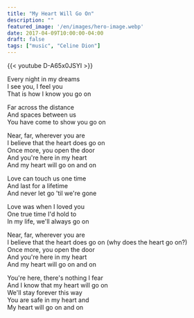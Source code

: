```yaml
---
title: "My Heart Will Go On"
description: ""
featured_image: '/en/images/hero-image.webp'
date: 2017-04-09T10:00:00-04:00
draft: false
tags: ["music", "Celine Dion"]
---
```


{{< youtube D-A65x0JSYI >}}

Every night in my dreams  
I see you, I feel you  
That is how I know you go on

Far across the distance  
And spaces between us  
You have come to show you go on

Near, far, wherever you are  
I believe that the heart does go on  
Once more, you open the door  
And you're here in my heart  
And my heart will go on and on

Love can touch us one time  
And last for a lifetime  
And never let go 'til we're gone

Love was when I loved you  
One true time I'd hold to  
In my life, we'll always go on

Near, far, wherever you are  
I believe that the heart does go on (why does the heart go on?)  
Once more, you open the door  
And you're here in my heart  
And my heart will go on and on

You're here, there's nothing I fear  
And I know that my heart will go on  
We'll stay forever this way  
You are safe in my heart and  
My heart will go on and on
